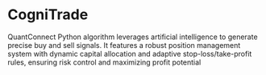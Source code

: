 # CogniTrade
QuantConnect Python algorithm leverages artificial intelligence to generate precise buy and sell signals. It features a robust position management system with dynamic capital allocation and adaptive stop-loss/take-profit rules, ensuring risk control and maximizing profit potential
